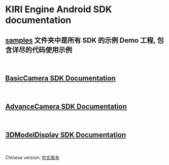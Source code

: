 # KIRI Engine Android SDK documentation

## [samples](samples) 文件夹中是所有 SDK 的示例 Demo 工程, 包含详尽的代码使用示例

<br/>

## [BasicCamera SDK Documentation](samples/BasicCameraDemo/README.md)

<br/>

## [AdvanceCamera SDK Documentation](samples/AdvanceCameraDemo/README.md)

<br/>

## [3DModelDisplay SDK Documentation](samples/3DModelViewDemo/README.md)

<br/>

Chinese version: [中文版本](README_Chinese.md)